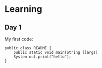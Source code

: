 # Learning
## Day 1
My first code:
```
public class README {
    public static void main(String []args)
    System.out.print("hello");
}
```
